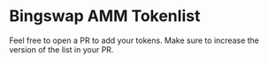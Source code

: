 # Bingswap AMM Tokenlist

Feel free to open a PR to add your tokens. Make sure to increase the version of the list in your PR.
